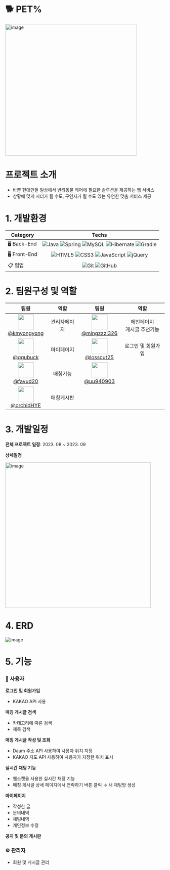 # 🐕 PET%
<img width="416" alt="image" src="https://github.com/orchidHYE/New_petsitter/assets/131605360/9c719b33-5edf-41a7-a472-06aa235228e7">


# 프로젝트 소개
- 바쁜 현대인들 일상에서 반려동물 케어에 필요한 솔루션을 제공하는 웹 서비스
- 상황에 맞게 시터가 될 수도, 구인자가 될 수도 있는 유연한 맞춤 서비스 제공

# 1. 개발환경
| Category    | Techs    |
|---   |:---:   |
| 🖥️ Back-End     | ![Java](https://img.shields.io/badge/java-%23ED8B00.svg?style=for-the-badge&logo=openjdk&logoColor=white) ![Spring](https://img.shields.io/badge/spring-%236DB33F.svg?style=for-the-badge&logo=spring&logoColor=white) ![MySQL](https://img.shields.io/badge/mysql-4479A1.svg?style=for-the-badge&logo=mysql&logoColor=white) ![Hibernate](https://img.shields.io/badge/Hibernate-59666C?style=for-the-badge&logo=Hibernate&logoColor=white) ![Gradle](https://img.shields.io/badge/Gradle-02303A.svg?style=for-the-badge&logo=Gradle&logoColor=white)|
| 🖥️ Front-End     | ![HTML5](https://img.shields.io/badge/html5-%23E34F26.svg?style=for-the-badge&logo=html5&logoColor=white) ![CSS3](https://img.shields.io/badge/css3-%231572B6.svg?style=for-the-badge&logo=css3&logoColor=white) ![JavaScript](https://img.shields.io/badge/javascript-%23323330.svg?style=for-the-badge&logo=javascript&logoColor=%23F7DF1E) ![jQuery](https://img.shields.io/badge/jquery-%230769AD.svg?style=for-the-badge&logo=jquery&logoColor=white)|
| 📋 협업    | ![Git](https://img.shields.io/badge/git-%23F05033.svg?style=for-the-badge&logo=git&logoColor=white) ![GitHub](https://img.shields.io/badge/github-%23121011.svg?style=for-the-badge&logo=github&logoColor=white)|

# 2. 팀원구성 및 역할
| 팀원 | 역할 | 팀원 | 역할 |
|:-:|:-:|:-:|:-:| 
| <img src="https://avatars.githubusercontent.com/u/137588438?v=4" width="50" height="50"/><br/>[@kmyongyong](https://github.com/kmyongyong) | 관리자페이지 | <img src="https://avatars.githubusercontent.com/u/131141333?v=4" width="50" height="50"/><br/>[@mingzzzi326](https://github.com/mingzzzi326) | 메인페이지<br/>게시글 추천기능  |
| <img src="https://avatars.githubusercontent.com/u/139062385?v=4" width="50" height="50"/><br/>[@ggubuck](https://github.com/ggubuck) | 마이페이지 | <img src="https://avatars.githubusercontent.com/u/80761052?v=4" width="50" height="50"/><br/>[@losscut25](https://github.com/losscut25) | 로그인 및 회원가입 |
| <img src="https://avatars.githubusercontent.com/u/76652210?v=4" width="50" height="50"/><br/>[@favud20](https://github.com/favud20) | 매칭기능 | <img src="https://avatars.githubusercontent.com/u/128020445?v=4" width="50" height="50"/><br/>[@uu940903](https://github.com/uu940903)| | 공지사항<br/>문의게시판 |
| <img src="https://avatars.githubusercontent.com/u/131605360?v=4" width="50" height="50"/><br/>[@orchidHYE](https://github.com/orchidHYE) | 매칭게시판 |

# 3. 개발일정
**전체 프로젝트 일정**: 2023. 08 ~ 2023. 09

**상세일정**

<img width="460" alt="image" src="https://github.com/orchidHYE/New_petsitter/assets/131605360/978293ea-e9d8-46f5-b14f-3411ec5463f7">


# 4. ERD
![image](https://github.com/orchidHYE/New_petsitter/assets/131605360/d0f30cb6-5047-46b4-8069-a63ebfcc0987)

# 5. 기능
###  👤 사용자
**로그인 및 회원가입**
- KAKAO API 사용

**매칭 게시글 검색**
- 카테고리에 따른 검색
- 제목 검색

**매칭 게시글 작성 및 조회**
- Daum 주소 API 사용하여 사용자 위치 지정
- KAKAO 지도 API 사용하여 사용자가 지정한 위치 표시

**실시간 채팅 기능**
- 웹소켓을 사용한 실시간 채팅 기능
- 매칭 게시글 상세 페이지에서 연락하기 버튼 클릭 → 새 채팅방 생성

**마이페이지**
- 작성한 글
- 문의내역
- 채팅내역
- 개인정보 수정
  
**공지 및 문의 게시판**

### ⚙️ 관리자
- 회원 및 게시글 관리
